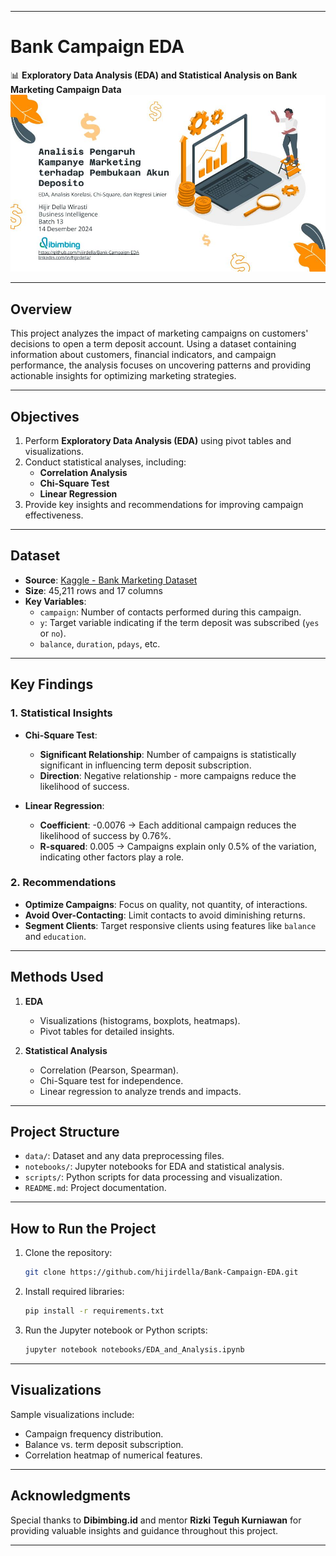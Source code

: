 
---

# **Bank Campaign EDA**

📊 **Exploratory Data Analysis (EDA) and Statistical Analysis on Bank Marketing Campaign Data**
![Cover](https://github.com/hijirdella/Bank-Campaign-EDA/blob/52ed888c3e30f0ccbd9c329c8c66eb60a8945ce5/Cover.jpg)

---

## **Overview**

This project analyzes the impact of marketing campaigns on customers' decisions to open a term deposit account. Using a dataset containing information about customers, financial indicators, and campaign performance, the analysis focuses on uncovering patterns and providing actionable insights for optimizing marketing strategies.

---

## **Objectives**

1. Perform **Exploratory Data Analysis (EDA)** using pivot tables and visualizations.
2. Conduct statistical analyses, including:
   - **Correlation Analysis**
   - **Chi-Square Test**
   - **Linear Regression**
3. Provide key insights and recommendations for improving campaign effectiveness.

---

## **Dataset**

- **Source**: [Kaggle - Bank Marketing Dataset](https://www.kaggle.com/datasets/krantiswalke/bankfullcsv)  
- **Size**: 45,211 rows and 17 columns  
- **Key Variables**:  
  - `campaign`: Number of contacts performed during this campaign.  
  - `y`: Target variable indicating if the term deposit was subscribed (`yes` or `no`).  
  - `balance`, `duration`, `pdays`, etc.  

---

## **Key Findings**

### **1. Statistical Insights**  
- **Chi-Square Test**:  
  - **Significant Relationship**: Number of campaigns is statistically significant in influencing term deposit subscription.  
  - **Direction**: Negative relationship - more campaigns reduce the likelihood of success.  

- **Linear Regression**:  
  - **Coefficient**: -0.0076 → Each additional campaign reduces the likelihood of success by 0.76%.  
  - **R-squared**: 0.005 → Campaigns explain only 0.5% of the variation, indicating other factors play a role.  

### **2. Recommendations**  
- **Optimize Campaigns**: Focus on quality, not quantity, of interactions.  
- **Avoid Over-Contacting**: Limit contacts to avoid diminishing returns.  
- **Segment Clients**: Target responsive clients using features like `balance` and `education`.  

---

## **Methods Used**

1. **EDA**  
   - Visualizations (histograms, boxplots, heatmaps).  
   - Pivot tables for detailed insights.  

2. **Statistical Analysis**  
   - Correlation (Pearson, Spearman).  
   - Chi-Square test for independence.  
   - Linear regression to analyze trends and impacts.  

---

## **Project Structure**

- `data/`: Dataset and any data preprocessing files.  
- `notebooks/`: Jupyter notebooks for EDA and statistical analysis.  
- `scripts/`: Python scripts for data processing and visualization.  
- `README.md`: Project documentation.  

---

## **How to Run the Project**

1. Clone the repository:
   ```bash
   git clone https://github.com/hijirdella/Bank-Campaign-EDA.git
   ```
2. Install required libraries:
   ```bash
   pip install -r requirements.txt
   ```
3. Run the Jupyter notebook or Python scripts:
   ```bash
   jupyter notebook notebooks/EDA_and_Analysis.ipynb
   ```

---

## **Visualizations**

Sample visualizations include:  
- Campaign frequency distribution.  
- Balance vs. term deposit subscription.  
- Correlation heatmap of numerical features.  

---

## **Acknowledgments**

Special thanks to **Dibimbing.id** and mentor **Rizki Teguh Kurniawan** for providing valuable insights and guidance throughout this project.  

---



